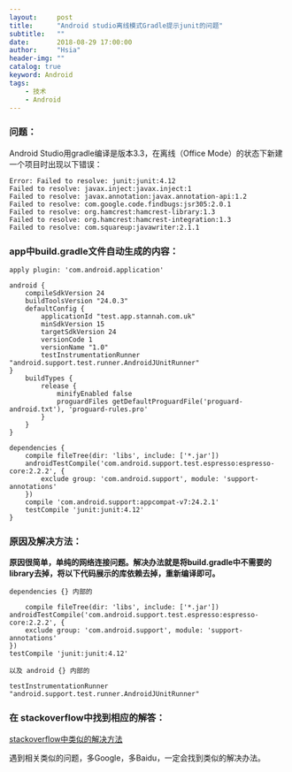 ```yaml
---
layout:     post
title:      "Android studio离线模式Gradle提示junit的问题"
subtitle:   ""
date:       2018-08-29 17:00:00
author:     "Hsia"
header-img: ""
catalog: true
keyword: Android
tags:
    - 技术
    - Android 
---
```

 

### 问题：

Android Studio用gradle编译是版本3.3，在离线（Office Mode）的状态下新建一个项目时出现以下错误：

```
Error: Failed to resolve: junit:junit:4.12  
Failed to resolve: javax.inject:javax.inject:1  
Failed to resolve: javax.annotation:javax.annotation-api:1.2  
Failed to resolve: com.google.code.findbugs:jsr305:2.0.1  
Failed to resolve: org.hamcrest:hamcrest-library:1.3  
Failed to resolve: org.hamcrest:hamcrest-integration:1.3  
Failed to resolve: com.squareup:javawriter:2.1.1  
```

### app中build.gradle文件自动生成的内容：

```
apply plugin: 'com.android.application'  

android {  
	compileSdkVersion 24  
	buildToolsVersion "24.0.3"  
	defaultConfig {  
		applicationId "test.app.stannah.com.uk"  
		minSdkVersion 15  
		targetSdkVersion 24  
		versionCode 1  
		versionName "1.0"  
		testInstrumentationRunner "android.support.test.runner.AndroidJUnitRunner"  
}  
	buildTypes {  
		release {  
			minifyEnabled false  
			proguardFiles getDefaultProguardFile('proguard-android.txt'), 'proguard-rules.pro'  
		}  
	}  
}  

dependencies {  
	compile fileTree(dir: 'libs', include: ['*.jar'])  
	androidTestCompile('com.android.support.test.espresso:espresso-core:2.2.2', {  
		exclude group: 'com.android.support', module: 'support-annotations'  
	})  
	compile 'com.android.support:appcompat-v7:24.2.1'  
	testCompile 'junit:junit:4.12'  
}  
```

### 原因及解决方法：

**原因很简单，单纯的网络连接问题。解决办法就是将build.gradle中不需要的library去掉，将以下代码展示的库依赖去掉，重新编译即可。**  

```
dependencies {} 内部的  

	compile fileTree(dir: 'libs', include: ['*.jar'])  
androidTestCompile('com.android.support.test.espresso:espresso-core:2.2.2', {  
	exclude group: 'com.android.support', module: 'support-annotations'  
})  
testCompile 'junit:junit:4.12'  

以及 android {} 内部的  

testInstrumentationRunner "android.support.test.runner.AndroidJUnitRunner"  
```

### 在 stackoverflow中找到相应的解答：

[stackoverflow中类似的解决方法][stackoverflow中类似的解决方法]

遇到相关类似的问题，多Google，多Baidu，一定会找到类似的解决办法。



[stackoverflow中类似的解决方法]: http://stackoverflow.com/questions/40396765/android-studio-v2-2-2-error27-17-failed-to-resolve-junitjunit4-12 

